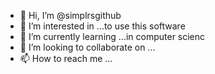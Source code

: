 - 👋 Hi, I’m @simplrsgithub
- 👀 I’m interested in ...to use this software
- 🌱 I’m currently learning ...in computer scienc
- 💞️ I’m looking to collaborate on ...
- 📫 How to reach me ...

<!---
simplrsgithub/simplrsgithub is a ✨ special ✨ repository because its `README.md` (this file) appears on your GitHub profile.
You can click the Preview link to take a look at your changes.
--->

